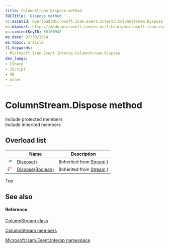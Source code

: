 ```yaml
---
title: ColumnStream.Dispose method 
TOCTitle: 'Dispose method '
ms:assetid: Overload:Microsoft.Isam.Esent.Interop.ColumnStream.Dispose
ms:mtpsurl: https://msdn.microsoft.com/en-us/library/microsoft.isam.esent.interop.columnstream.dispose(v=EXCHG.10)
ms:contentKeyID: 55100942
ms.date: 07/30/2014
ms.topic: article
f1_keywords:
- Microsoft.Isam.Esent.Interop.ColumnStream.Dispose
dev_langs:
- CSharp
- JScript
- VB
- other
---
```


# ColumnStream.Dispose method

Include protected members  
Include inherited members  

## Overload list

<table>
<thead>
<tr class="header">
<th> </th>
<th>Name</th>
<th>Description</th>
</tr>
</thead>
<tbody>
<tr class="odd">
<td><img src="../images/dn292146.pubmethod(exchg.10).gif" title="Public method" alt="Public method" /></td>
<td><a href="https://docs.microsoft.com/dotnet/api/system.io.stream.dispose?redirectedfrom=MSDN#System_IO_Stream_Dispose">Dispose()</a></td>
<td>(Inherited from <a href="https://docs.microsoft.com/dotnet/api/system.io.stream?redirectedfrom=MSDN">Stream</a>.)</td>
</tr>
<tr class="even">
<td><img src="../images/dn292116.protmethod(exchg.10).gif" title="Protected method" alt="Protected method" /></td>
<td><a href="https://docs.microsoft.com/dotnet/api/system.io.stream.dispose?redirectedfrom=MSDN#System_IO_Stream_Dispose_System_Boolean_">Dispose(Boolean)</a></td>
<td>(Inherited from <a href="https://docs.microsoft.com/dotnet/api/system.io.stream?redirectedfrom=MSDN">Stream</a>.)</td>
</tr>
</tbody>
</table>


Top

## See also

#### Reference

[ColumnStream class](dn334143\(v=exchg.10\).md)

[ColumnStream members](dn334190\(v=exchg.10\).md)

[Microsoft.Isam.Esent.Interop namespace](hh596136\(v=exchg.10\).md)

